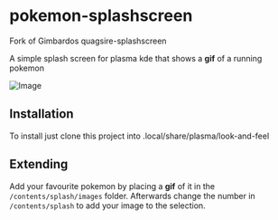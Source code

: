 # pokemon-splashscreen
Fork of Gimbardos quagsire-splashscreen

A simple splash screen for plasma kde that shows a **gif** of a running pokemon

![Image](contents/previews/splash.png)

## Installation

To install just clone this project into .local/share/plasma/look-and-feel

## Extending

Add your favourite pokemon by placing a **gif** of it in the `/contents/splash/images` folder. Afterwards change the number in `/contents/splash` to add your image to the selection.
